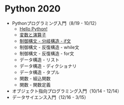 # Python 2020

+ Pythonプログラミング入門（8/19 - 10/12）
  + [Hello Python!](01_basic/01_basic.md)
  + [変数と演算子](01_basic/02_basic.md)
  + [制御構文 - 分岐構造 - if文](01_basic/03_basic.md)
  + 制御構文 - 反復構造 - while文
  + 制御構文 - 反復構造 - for文
  + データ構造 - リスト
  + データ構造 - ディクショナリ
  + データ構造 - タプル
  + 関数 - 組込関数
  + 関数 - 関数定義
+ オブジェクト指向プログラミング入門（10/14 - 12/14）
+ データサイエンス入門（12/16 - 3/15）
